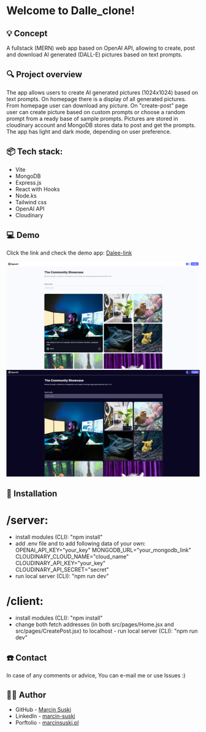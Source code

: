 # Welcome to Dalle_clone!


## 💡 Concept
A fullstack (MERN) web app based on OpenAI API, allowing to create, post and download AI generated (DALL-E) pictures based on text prompts.
 
## 🔍 Project overview 
The app allows users to create AI generated pictures (1024x1024) based on text prompts. On homepage there is a display of all generated pictures. From homepage user can download any picture. 
On "create-post" page user can create picture based on custom prompts or choose a random prompt from a ready base of sample prompts.
Pictures are stored in cloudinary account and MongoDB stores data to post and get the prompts.
The app has light and dark mode, depending on user preference.



## 📦 Tech stack:
- Vite
- MongoDB
- Express.js
- React with Hooks
- Node.ks
- Tailwind css
- OpenAI API
- Cloudinary

 
## 💻 Demo

Click the link and check the demo app: [Dalee-link](https://ms-dalle.netlify.app/)

![](./client/src/assets/screenshot_light.JPG)
![](./client/src/assets/screenshot_dark.JPG)

## 💾 Installation
# /server:
- install modules (CLI):  "npm install"
- add .env file and to add following data of your own:
OPENAI_API_KEY="your_key"
MONGODB_URL="your_mongodb_link"
CLOUDINARY_CLOUD_NAME="cloud_name"
CLOUDINARY_API_KEY="your_key"
CLOUDINARY_API_SECRET="secret"
- run local server (CLI):  "npm run dev"

# /client:
- install modules (CLI):  "npm install"
- change both fetch addresses (in both src/pages/Home.jsx and src/pages/CreatePost.jsx) to localhost - run local server (CLI):  "npm run dev"


## ☎️ Contact
In case of any comments or advice, You can e-mail me or use Issues :)

## 🧙‍♂️ Author
- GitHub - [Marcin Suski](https://github.com/marcinsuski)
- LinkedIn - [marcin-suski](https://www.linkedin.com/in/marcin-suski/)
- Porftolio - [marcinsuski.pl](https://marcinsuski.pl)
